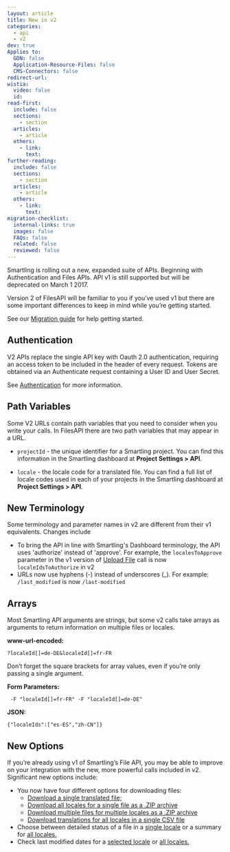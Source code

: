 ```yaml
---
layout: article
title: New in v2
categories:
  - api
  - v2
dev: true
Applies to:
  GDN: false
  Application-Resource-Files: false
  CMS-Connectors: false
redirect-url:
wistia:
  video: false
  id:
read-first:
  include: false
  sections:
    - section
  articles:
    - article
  others:
    - link:
      text:
further-reading:
  include: false
  sections:
    - section
  articles:
    - article
  others:
    - link:
      text:
migration-checklist:
  internal-links: true
  images: false
  FAQs: false
  related: false
  reviewed: false
---
```


Smartling is rolling out a new, expanded suite of APIs. Beginning with Authentication and Files APIs. API v1 is still supported but will be deprecated on March 1 2017.

Version 2 of FilesAPI will be familiar to you if you’ve used v1 but there are some important differences to keep in mind while you’re getting started.

See our [Migration guide](/developers/api/v2/migrate-to-v2/) for help getting started.

## Authentication

V2 APIs replace the single API key with Oauth 2.0 authentication, requiring an access token to be included in the header of every request. Tokens are obtained via an Authenticate request containing a User ID and User Secret.

See [Authentication](/developers/api/v2/authentication/) for more information.

## Path Variables

Some V2 URLs contain path variables that you need to consider when you write your calls. In FilesAPI there are two path variables that may appear in a URL.

*   `projectId` - the unique identifier for a Smartling project. You can find this information in the Smartling dashboard at **Project Settings > API**.

*   `locale` - the locale code for a translated file. You can find a full list of locale codes used in each of your projects in the Smartling dashboard at **Project Settings > API**.

## New Terminology

Some terminology and parameter names in v2 are different from their v1 equivalents. Changes include

*   To bring the API in line with Smartling's Dashboard terminology, the API uses 'authorize' instead of 'approve'. For example, the `localesToApprove` parameter in the v1 version of [Upload File](http://docs.smartling.com/pages/API/v1/FileAPI/Upload-File/) call is now `localeIdsToAuthorize` in v2
*   URLs now use hyphens (-) instead of underscores (_). For example: `/last_modified` is now `/last-modified`

## Arrays

Most Smartling API arguments are strings, but some v2 calls take arrays as arguments to return information on multiple files or locales.

**www-url-encoded:**

    ?localeId[]=de-DE&localeId[]=fr-FR

Don’t forget the square brackets for array values, even if you’re only passing a single argument.

**Form Parameters:**

     -F "localeId[]=fr-FR" -F "localeId[]=de-DE"

**JSON:**

    {"localeIds":["es-ES","zh-CN"]}

## New Options

If you’re already using v1 of Smartling’s File API, you may be able to improve on your integration with the new, more powerful calls included in v2. Significant new options include:

*   You now have four different options for downloading files:
    *   [Download a single translated file;](/developers/API/v2/FileAPI/Download-File/Single-Locale)
    *   [Download all locales for a single file as a .ZIP archive](/developers/API/v2/FileAPI/Download-File/All-Locales)
    *   [Download multiple files for multiple locales as a .ZIP archive](/developers/API/v2/FileAPI/Download-File/Multiple-Locales)
    *   [Download translations for all locales in a single CSV file](/developers/API/v2/FileAPI/Download-File/All-Locales-CSV)
*   Choose between detailed status of a file in a [single locale](/developers/API/v2/FileAPI/Status/Single-Locale) or a summary for [all locales.](/developers/API/v2/FileAPI/Status/All-Locales)
*   Check last modified dates for a [selected locale](/developers/API/v2/FileAPI/Last-Modified/Single-Locale/) or [all locales.](/developers/API/v2/FileAPI/Last-Modified/All-Locales/)